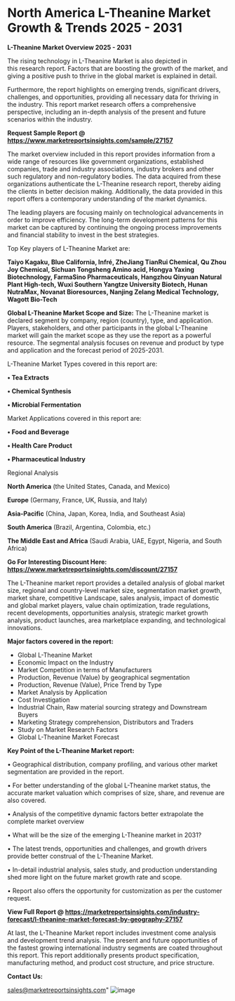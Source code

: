  # North America L-Theanine Market Growth & Trends 2025 - 2031

<Strong> L-Theanine Market Overview 2025 - 2031</strong>

The rising technology in L-Theanine Market is also depicted in this research report. Factors that are boosting the growth of the market, and giving a positive push to thrive in the global market is explained in detail.

Furthermore, the report highlights on emerging trends, significant drivers, challenges, and opportunities, providing all necessary data for thriving in the industry. This report market research offers a comprehensive perspective, including an in-depth analysis of the present and future scenarios within the industry.

<strong>Request Sample Report @ <a href=https://www.marketreportsinsights.com/sample/27157>https://www.marketreportsinsights.com/sample/27157</a></strong>

The market overview included in this report provides information from a wide range of resources like government organizations, established companies, trade and industry associations, industry brokers and other such regulatory and non-regulatory bodies. The data acquired from these organizations authenticate the L-Theanine research report, thereby aiding the clients in better decision making. Additionally, the data provided in this report offers a contemporary understanding of the market dynamics.

The leading players are focusing mainly on technological advancements in order to improve efficiency. The long-term development patterns for this market can be captured by continuing the ongoing process improvements and financial stability to invest in the best strategies.

Top Key players of L-Theanine Market are:

<strong>Taiyo Kagaku, Blue California, Infré, ZheJiang TianRui Chemical, Qu Zhou Joy Chemical, Sichuan Tongsheng Amino acid, Hongya Yaxing Biotechnology, FarmaSino Pharmaceuticals, Hangzhou Qinyuan Natural Plant High-tech, Wuxi Southern Yangtze University Biotech, Hunan NutraMax, Novanat Bioresources, Nanjing Zelang Medical Technology, Wagott Bio-Tech</strong>

<strong><b>Global L-Theanine Market Scope and Size:</b></strong>
The L-Theanine market is declared segment by company, region (country), type, and application. Players, stakeholders, and other participants in the global L-Theanine market will gain the market scope as they use the report as a powerful resource. The segmental analysis focuses on revenue and product by type and application and the forecast period of 2025-2031.

L-Theanine Market Types covered in this report are:

<strong>• Tea Extracts

• Chemical Synthesis

• Microbial Fermentation</strong>

Market Applications covered in this report are:

<strong>• Food and Beverage

• Health Care Product

• Pharmaceutical Industry</strong> 

Regional Analysis

<strong>North America</strong> (the United States, Canada, and Mexico)

<strong>Europe</strong> (Germany, France, UK, Russia, and Italy)

<strong>Asia-Pacific</strong> (China, Japan, Korea, India, and Southeast Asia)

<strong>South America</strong> (Brazil, Argentina, Colombia, etc.)

<strong>The Middle East and Africa</strong> (Saudi Arabia, UAE, Egypt, Nigeria, and South Africa)

<strong>Go For Interesting Discount Here: <a href=https://www.marketreportsinsights.com/discount/27157>https://www.marketreportsinsights.com/discount/27157</a></strong>

The L-Theanine market report provides a detailed analysis of global market size, regional and country-level market size, segmentation market growth, market share, competitive Landscape, sales analysis, impact of domestic and global market players, value chain optimization, trade regulations, recent developments, opportunities analysis, strategic market growth analysis, product launches, area marketplace expanding, and technological innovations.

<strong><b>Major factors covered in the report:</b></strong>
<ul>
  <li>Global L-Theanine Market </li>
  <li>Economic Impact on the Industry</li>
  <li>Market Competition in terms of Manufacturers</li>
  <li>Production, Revenue (Value) by geographical segmentation</li>
  <li>Production, Revenue (Value), Price Trend by Type</li>
  <li>Market Analysis by Application</li>
  <li>Cost Investigation</li>
  <li>Industrial Chain, Raw material sourcing strategy and Downstream Buyers</li>
  <li>Marketing Strategy comprehension, Distributors and Traders</li>
  <li>Study on Market Research Factors</li>
  <li>Global L-Theanine Market Forecast</li>
</ul>

<strong><b>Key Point of the L-Theanine Market report:</b></strong>

• Geographical distribution, company profiling, and various other market segmentation are provided in the report.

• For better understanding of the global L-Theanine market status, the accurate market valuation which comprises of size, share, and revenue are also covered.

• Analysis of the competitive dynamic factors better extrapolate the complete market overview

• What will be the size of the emerging L-Theanine market in 2031?

• The latest trends, opportunities and challenges, and growth drivers provide better construal of the L-Theanine Market.

• In-detail industrial analysis, sales study, and production understanding shed more light on the future market growth rate and scope.

• Report also offers the opportunity for customization as per the customer request.

<strong><b>View Full Report @ <a href=https://marketreportsinsights.com/industry-forecast/l-theanine-market-forecast-by-geography-27157>https://marketreportsinsights.com/industry-forecast/l-theanine-market-forecast-by-geography-27157</a></b></strong>


At last, the L-Theanine Market report includes investment come analysis and development trend analysis. The present and future opportunities of the fastest growing international industry segments are coated throughout this report. This report additionally presents product specification, manufacturing method, and product cost structure, and price structure.

<strong>Contact Us:</strong>

sales@marketreportsinsights.com"
![image](https://github.com/user-attachments/assets/6c0a8ab2-2a43-4289-978f-4a8bad4becee)
